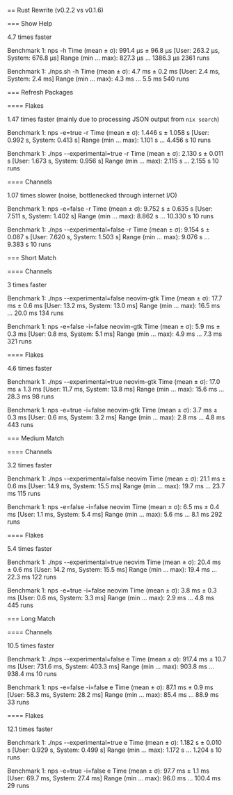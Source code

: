 == Rust Rewrite (v0.2.2 vs v0.1.6)

=== Show Help

4.7 times faster

Benchmark 1: nps -h
  Time (mean ± σ):     991.4 µs ±  96.8 µs    [User: 263.2 µs, System: 676.8 µs]
  Range (min … max):   827.3 µs … 1386.3 µs    2361 runs

Benchmark 1: ./nps.sh -h
  Time (mean ± σ):       4.7 ms ±   0.2 ms    [User: 2.4 ms, System: 2.4 ms]
  Range (min … max):     4.3 ms …   5.5 ms    540 runs

=== Refresh Packages

==== Flakes

1.47 times faster (mainly due to processing JSON output from `nix search`)

Benchmark 1: nps -e=true -r
  Time (mean ± σ):      1.446 s ±  1.058 s    [User: 0.992 s, System: 0.413 s]
  Range (min … max):    1.101 s …  4.456 s    10 runs

Benchmark 1: ./nps --experimental=true -r
  Time (mean ± σ):      2.130 s ±  0.011 s    [User: 1.673 s, System: 0.956 s]
  Range (min … max):    2.115 s …  2.155 s    10 runs

==== Channels

1.07 times slower (noise, bottlenecked through internet I/O)

Benchmark 1: nps -e=false -r
  Time (mean ± σ):      9.752 s ±  0.635 s    [User: 7.511 s, System: 1.402 s]
  Range (min … max):    8.862 s … 10.330 s    10 runs

Benchmark 1: ./nps --experimental=false -r
  Time (mean ± σ):      9.154 s ±  0.087 s    [User: 7.620 s, System: 1.503 s]
  Range (min … max):    9.076 s …  9.383 s    10 runs

=== Short Match

==== Channels

3 times faster

Benchmark 1: ./nps --experimental=false neovim-gtk
  Time (mean ± σ):      17.7 ms ±   0.6 ms    [User: 13.2 ms, System: 13.0 ms]
  Range (min … max):    16.5 ms …  20.0 ms    134 runs

Benchmark 1: nps -e=false -i=false neovim-gtk
  Time (mean ± σ):       5.9 ms ±   0.3 ms    [User: 0.8 ms, System: 5.1 ms]
  Range (min … max):     4.9 ms …   7.3 ms    321 runs

==== Flakes

4.6 times faster

Benchmark 1: ./nps --experimental=true neovim-gtk
  Time (mean ± σ):      17.0 ms ±   1.3 ms    [User: 11.7 ms, System: 13.8 ms]
  Range (min … max):    15.6 ms …  28.3 ms    98 runs

Benchmark 1: nps -e=true -i=false neovim-gtk
  Time (mean ± σ):       3.7 ms ±   0.3 ms    [User: 0.6 ms, System: 3.2 ms]
  Range (min … max):     2.8 ms …   4.8 ms    443 runs

=== Medium Match

==== Channels

3.2 times faster

Benchmark 1: ./nps --experimental=false neovim
  Time (mean ± σ):      21.1 ms ±   0.6 ms    [User: 14.9 ms, System: 15.5 ms]
  Range (min … max):    19.7 ms …  23.7 ms    115 runs

Benchmark 1: nps -e=false -i=false neovim
  Time (mean ± σ):       6.5 ms ±   0.4 ms    [User: 1.1 ms, System: 5.4 ms]
  Range (min … max):     5.6 ms …   8.1 ms    292 runs

==== Flakes

5.4 times faster

Benchmark 1: ./nps --experimental=true neovim
  Time (mean ± σ):      20.4 ms ±   0.6 ms    [User: 14.2 ms, System: 15.5 ms]
  Range (min … max):    19.4 ms …  22.3 ms    122 runs

Benchmark 1: nps -e=true -i=false neovim
  Time (mean ± σ):       3.8 ms ±   0.3 ms    [User: 0.6 ms, System: 3.3 ms]
  Range (min … max):     2.9 ms …   4.8 ms    445 runs

=== Long Match

==== Channels

10.5 times faster

Benchmark 1: ./nps --experimental=false e
  Time (mean ± σ):     917.4 ms ±  10.7 ms    [User: 731.6 ms, System: 403.3 ms]
  Range (min … max):   903.8 ms … 938.4 ms    10 runs

 Benchmark 1: nps -e=false -i=false e
  Time (mean ± σ):      87.1 ms ±   0.9 ms    [User: 58.3 ms, System: 28.2 ms]
  Range (min … max):    85.4 ms …  88.9 ms    33 runs

==== Flakes

12.1 times faster

Benchmark 1: ./nps --experimental=true e
  Time (mean ± σ):      1.182 s ±  0.010 s    [User: 0.929 s, System: 0.499 s]
  Range (min … max):    1.172 s …  1.204 s    10 runs

Benchmark 1: nps -e=true -i=false e
  Time (mean ± σ):      97.7 ms ±   1.1 ms    [User: 69.7 ms, System: 27.4 ms]
  Range (min … max):    96.0 ms … 100.4 ms    29 runs
